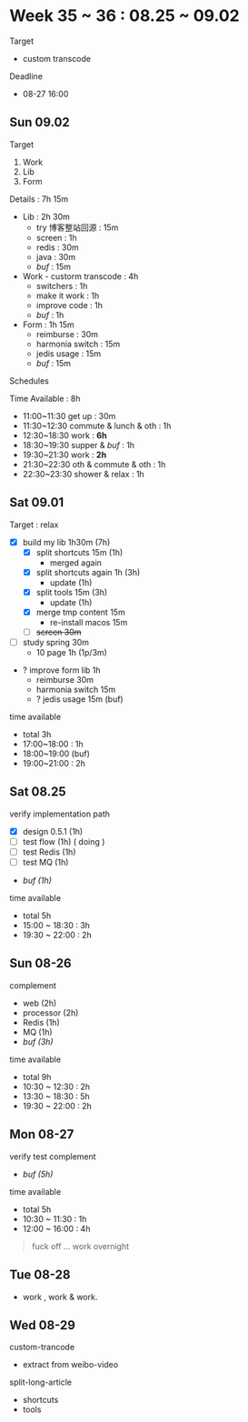 # Week 35 ~ 36 : 08.25 ~ 09.02

Target

- custom transcode

Deadline

- 08-27 16:00

## Sun 09.02

Target

1. Work
2. Lib
3. Form

Details : 7h 15m

- Lib : 2h 30m
    - try 博客整站回源 : 15m
    - screen : 1h
    - redis : 30m
    - java : 30m
    - _buf_ : 15m
- Work - custorm transcode : 4h
    - switchers : 1h
    - make it work : 1h
    - improve code : 1h
    - _buf_ : 1h
- Form : 1h 15m
    - reimburse : 30m
    - harmonia switch : 15m
    - jedis usage : 15m
    - _buf_ : 15m

Schedules

Time Available : 8h

- 11:00~11:30 get up : 30m
- 11:30~12:30 commute & lunch & oth : 1h
- 12:30~18:30 work : **6h**
- 18:30~19:30 supper & _buf_ : 1h
- 19:30~21:30 work : **2h**
- 21:30~22:30 oth & commute & oth : 1h
- 22:30~23:30 shower & relax : 1h

## Sat 09.01

Target : relax

- [x] build my lib 1h30m (7h)
    - [x] split shortcuts 15m (1h)
        - merged again
    - [x] split shortcuts again 1h (3h)
        - update (1h)
    - [x] split tools 15m (3h)
        - update (1h)
    - [x] merge tmp content 15m
        - re-install macos 15m
    - [ ] ~~screen 30m~~
- [ ] study spring 30m
    - 10 page 1h (1p/3m)
- ? improve form lib 1h
    - reimburse 30m
    - harmonia switch 15m
    - ? jedis usage 15m (buf)

time available

- total 3h
- 17:00~18:00 : 1h
- 18:00~19:00 (buf)
- 19:00~21:00 : 2h

## Sat 08.25

verify implementation path

- [x] design 0.5.1 (1h)
- [ ] test flow (1h) ( doing )
- [ ] test Redis (1h)
- [ ] test MQ (1h)
- _buf (1h)_

time available

- total 5h
- 15:00 ~ 18:30 : 3h
- 19:30 ~ 22:00 : 2h

## Sun 08-26

complement

- web (2h)
- processor (2h)
- Redis (1h)
- MQ (1h)
- _buf (3h)_

time available

- total 9h
- 10:30 ~ 12:30 : 2h
- 13:30 ~ 18:30 : 5h
- 19:30 ~ 22:00 : 2h

## Mon 08-27

verify test complement

- _buf (5h)_

time available

- total 5h
- 10:30 ~ 11:30 : 1h
- 12:00 ~ 16:00 : 4h

> fuck off … work overnight

## Tue 08-28

- work , work & work.

## Wed 08-29

custom-trancode

- extract from weibo-video

split-long-article

- shortcuts
- tools
